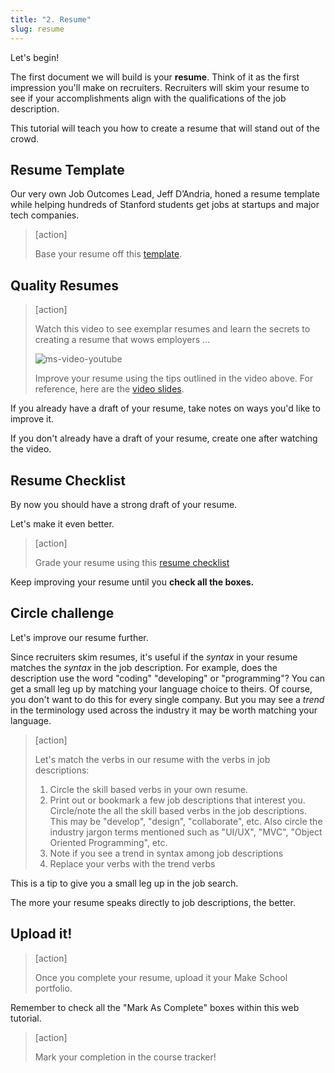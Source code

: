 ```yaml
---
title: "2. Resume"
slug: resume
---
```


Let's begin!

The first document we will build is your **resume**. Think of it as the first impression you'll make on recruiters. Recruiters will skim your resume to see if your accomplishments align with the qualifications of the job description.

This tutorial will teach you how to create a resume that will stand out of the crowd.

## Resume Template

Our very own Job Outcomes Lead, Jeff D’Andria, honed a resume template while helping hundreds of Stanford students get jobs at startups and major tech companies.

> [action]
>
> Base your resume off this [template](https://docs.google.com/document/d/1NVwXb59D9o5R_7R9XYAfOJ7HvtxPGsibE2yVdB9q7lo/edit?usp=sharing).

## Quality Resumes

> [action]
>
> Watch this video to see exemplar resumes and learn the secrets to creating a resume that wows employers ...
>
> ![ms-video-youtube](https://www.youtube.com/embed/tXNpz_tOnVU)
>
> Improve your resume using the tips outlined in the video above. For reference, here are the [video slides](https://docs.google.com/presentation/u/1/d/1TXO6-VC12iYY1r-48SfgleTjH8xjMy8Ge5JHNmNDDj0/edit?usp=drive_web).

If you already have a draft of your resume, take notes on ways you'd like to improve it.

If you don't already have a draft of your resume, create one after watching the video.

## Resume Checklist

By now you should have a strong draft of your resume.

Let's make it even better.

> [action]
>
> Grade your resume using this [resume checklist](https://docs.google.com/document/d/1FD52I6tKofC1zpZyLWmX1BCQw5WDPkmzimvDSK_E_nM/edit#heading=h.9dw8bx66eg63)

Keep improving your resume until you **check all the boxes.**

## Circle challenge

Let's improve our resume further.

Since recruiters skim resumes, it's useful if the _syntax_ in your resume matches the _syntax_ in the job description. For example, does the description use the word "coding" "developing" or "programming"? You can get a small leg up by matching your language choice to theirs. Of course, you don't want to do this for every single company. But you may see a _trend_ in the terminology used across the industry it may be worth matching your language.

> [action]
>
> Let's match the verbs in our resume with the verbs in job descriptions:
>
> 1. Circle the skill based verbs in your own resume.
> 1. Print out or bookmark a few job descriptions that interest you. Circle/note the all the skill based verbs in the job descriptions. This may be "develop", "design", "collaborate", etc. Also circle the industry jargon terms mentioned such as "UI/UX", "MVC", "Object Oriented Programming", etc.
> 1. Note if you see a trend in syntax among job descriptions
> 1. Replace your verbs with the trend verbs

This is a tip to give you a small leg up in the job search.

The more your resume speaks directly to job descriptions, the better.

## Upload it!

> [action]
>
> Once you complete your resume, upload it your Make School portfolio.

Remember to check all the "Mark As Complete" boxes within this web tutorial.

> [action]
>
> Mark your completion in the course tracker!

